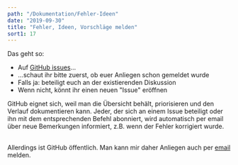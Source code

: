 ```yaml
---
path: "/Dokumentation/Fehler-Ideen"
date: "2019-09-30"
title: "Fehler, Ideen, Vorschläge melden"
sort1: 17
---
```


Das geht so:

- Auf [GitHub issues](//github.com/barbalex/vermehrung/issues)...
- ...schaut ihr bitte zuerst, ob euer Anliegen schon gemeldet wurde
- Falls ja: beteiligt euch an der existierenden Diskussion
- Wenn nicht, könnt ihr einen neuen "Issue" eröffnen

GitHub eignet sich, weil man die Übersicht behält, priorisieren und den Verlauf dokumentieren kann. Jeder, der sich an einem Issue beteiligt oder ihn mit dem entsprechenden Befehl abonniert, wird automatisch per email über neue Bemerkungen informiert, z.B. wenn der Fehler korrigiert wurde.<br/><br/>

Allerdings ist GitHub öffentlich. Man kann mir daher Anliegen auch per [email](mailto:alex@gabriel-software.ch) melden.